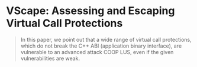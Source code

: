 # VScape: Assessing and Escaping Virtual Call Protections

> In this paper, we point out that a wide range of virtual call protections, which do not break the C++ ABI (application binary interface), are vulnerable to an advanced attack COOP LUS, even if the given vulnerabilities are weak.
